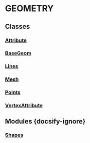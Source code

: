 # GEOMETRY
## Classes
### [Attribute](api/SceneTree/Geometry/Attribute.md)
### [BaseGeom](api/SceneTree/Geometry/BaseGeom.md)
### [Lines](api/SceneTree/Geometry/Lines.md)
### [Mesh](api/SceneTree/Geometry/Mesh.md)
### [Points](api/SceneTree/Geometry/Points.md)
### [VertexAttribute](api/SceneTree/Geometry/VertexAttribute.md)

 ## Modules {docsify-ignore} 
### [Shapes](api/SceneTree/Geometry/Shapes/README.md)

